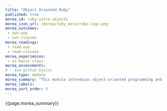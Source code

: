 ```yaml
---
title: "Object Oriented Ruby"
published: true
morea_id: ruby-intro-objects
morea_icon_url: /morea/ruby_more/ruby-logo.png
morea_outcomes:
 - out-oop
 - out-classes
morea_readings:
 - read-oop
 - read-classes
morea_experiences:
 - ex-basic-class
morea_assessments:
# - asm-github-basics
morea_type: module
morea_summary: "This module introduces object-oriented programming and how to build custom classes in Ruby."
morea_labels:
morea_sort_order: 5
---
```


{{page.morea_summary}}
